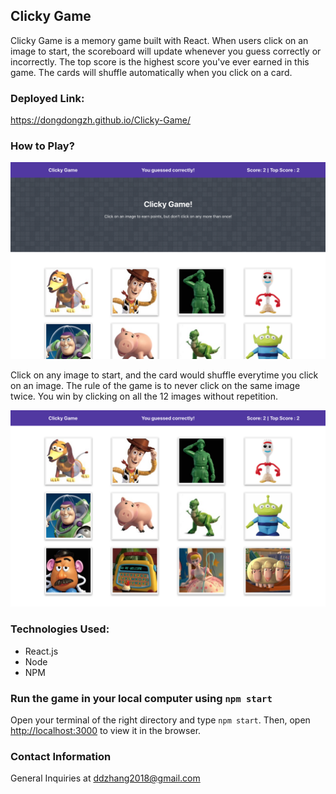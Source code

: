 ## Clicky Game

Clicky Game is a memory game built with React. When users click on an image to start, the scoreboard will update whenever you guess correctly or incorrectly. The top score is the highest score you've ever earned in this game. The cards will shuffle automatically when you click on a card. 

### Deployed Link: 
https://dongdongzh.github.io/Clicky-Game/

### How to Play?
![CG1](CG1.png)

Click on any image to start, and the card would shuffle everytime you click on an image. The rule of the game is to never click on the same image twice. You win by clicking on all the 12 images without repetition. 

![CG2](CG2.png)

### Technologies Used:
- React.js 
- Node
- NPM

### Run the game in your local computer using `npm start`

Open your terminal of the right directory and type `npm start`. 
Then, open [http://localhost:3000](http://localhost:3000) to view it in the browser.

### Contact Information

General Inquiries at ddzhang2018@gmail.com

